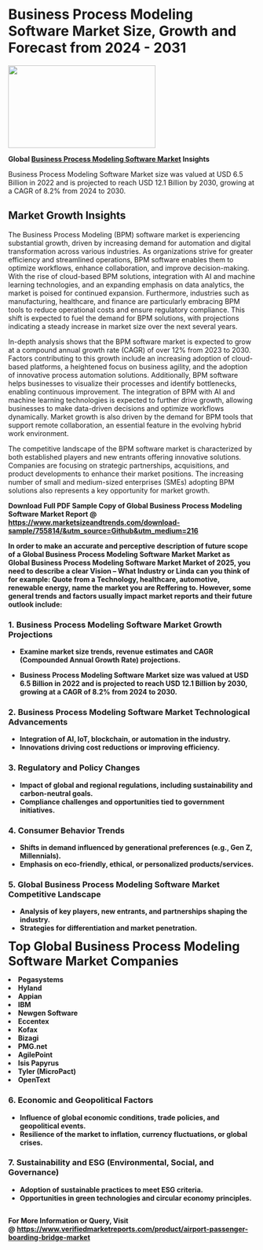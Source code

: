 <H1>Business Process Modeling Software Market Size, Growth and Forecast from 2024 - 2031</H1><img class="aligncenter size-medium wp-image-584254" src="https://thirdeyenews.in/wp-content/uploads/2024/09/Global-Market-Research-300x168.jpeg" alt="" width="300" height="168" /><p><strong>Global&nbsp;<a href="https://www.marketsizeandtrends.com/download-sample/755814/&amp;utm_source=Github&utm_medium=216">Business Process Modeling Software Market</a> Insights</strong></p><p>Business Process Modeling Software Market size was valued at USD 6.5 Billion in 2022 and is projected to reach USD 12.1 Billion by 2030, growing at a CAGR of 8.2% from 2024 to 2030.</p><p><h2>Market Growth Insights</h2> <p>The Business Process Modeling (BPM) software market is experiencing substantial growth, driven by increasing demand for automation and digital transformation across various industries. As organizations strive for greater efficiency and streamlined operations, BPM software enables them to optimize workflows, enhance collaboration, and improve decision-making. With the rise of cloud-based BPM solutions, integration with AI and machine learning technologies, and an expanding emphasis on data analytics, the market is poised for continued expansion. Furthermore, industries such as manufacturing, healthcare, and finance are particularly embracing BPM tools to reduce operational costs and ensure regulatory compliance. This shift is expected to fuel the demand for BPM solutions, with projections indicating a steady increase in market size over the next several years.</p> <p><strong></strong></p> <p>In-depth analysis shows that the BPM software market is expected to grow at a compound annual growth rate (CAGR) of over 12% from 2023 to 2030. Factors contributing to this growth include an increasing adoption of cloud-based platforms, a heightened focus on business agility, and the adoption of innovative process automation solutions. Additionally, BPM software helps businesses to visualize their processes and identify bottlenecks, enabling continuous improvement. The integration of BPM with AI and machine learning technologies is expected to further drive growth, allowing businesses to make data-driven decisions and optimize workflows dynamically. Market growth is also driven by the demand for BPM tools that support remote collaboration, an essential feature in the evolving hybrid work environment. <p>The competitive landscape of the BPM software market is characterized by both established players and new entrants offering innovative solutions. Companies are focusing on strategic partnerships, acquisitions, and product developments to enhance their market positions. The increasing number of small and medium-sized enterprises (SMEs) adopting BPM solutions also represents a key opportunity for market growth.</p> <p><strong></p><p><span class=""><strong>Download Full PDF Sample Copy of Global Business Process Modeling Software Market Report</strong> @ <a href="https://www.marketsizeandtrends.com/download-sample/755814/&amp;utm_source=Github&utm_medium=216" target="_blank">https://www.marketsizeandtrends.com/download-sample/755814/&amp;utm_source=Github&utm_medium=216</a></span></p><p>In order to make an accurate and perceptive description of future scope of a Global&nbsp;Business Process Modeling Software Market Market as Global&nbsp;Business Process Modeling Software Market Market of 2025, you need to describe a clear Vision &ndash; What Industry or Linda can you think of for example: Quote from a Technology, healthcare, automotive, renewable energy, name the market you are Reffering to. However, some general trends and factors usually impact market reports and their future outlook include:</p><h3>1.&nbsp;<strong>Business Process Modeling Software Market Growth Projections</strong></h3><ul><li>Examine market size trends, revenue estimates and CAGR (Compounded Annual Growth Rate) projections.</li><li><p>Business Process Modeling Software Market size was valued at USD 6.5 Billion in 2022 and is projected to reach USD 12.1 Billion by 2030, growing at a CAGR of 8.2% from 2024 to 2030.</p></li></ul><h3>2.&nbsp;<strong>Business Process Modeling Software Market Technological Advancements</strong></h3><ul><li>Integration of AI, IoT, blockchain, or automation in the industry.</li><li>Innovations driving cost reductions or improving efficiency.</li></ul><h3>3.&nbsp;<strong>Regulatory and Policy Changes</strong></h3><ul><li>Impact of global and regional regulations, including sustainability and carbon-neutral goals.</li><li>Compliance challenges and opportunities tied to government initiatives.</li></ul><h3>4.&nbsp;<strong>Consumer Behavior Trends</strong></h3><ul><li>Shifts in demand influenced by generational preferences (e.g., Gen Z, Millennials).</li><li>Emphasis on eco-friendly, ethical, or personalized products/services.</li></ul><h3>5.&nbsp;<strong>Global Business Process Modeling Software Market Competitive Landscape</strong></h3><ul><li>Analysis of key players, new entrants, and partnerships shaping the industry.</li><li>Strategies for differentiation and market penetration.</li></ul><p data-pm-slice="1 1 []"><span style="color: inherit; font-family: inherit; font-size: 25px;">Top Global Business Process Modeling Software Market Companies</span></p><div class="" data-test-id=""><p><li>Pegasystems</li><li> Hyland</li><li> Appian</li><li> IBM</li><li> Newgen Software</li><li> Eccentex</li><li> Kofax</li><li> Bizagi</li><li> PMG.net</li><li> AgilePoint</li><li> Isis Papyrus</li><li> Tyler (MicroPact)</li><li> OpenText</li></p></div><h3>6.&nbsp;<strong>Economic and Geopolitical Factors</strong></h3><ul><li>Influence of global economic conditions, trade policies, and geopolitical events.</li><li>Resilience of the market to inflation, currency fluctuations, or global crises.</li></ul><h3>7.&nbsp;<strong>Sustainability and ESG (Environmental, Social, and Governance)</strong></h3><ul><li>Adoption of sustainable practices to meet ESG criteria.</li><li>Opportunities in green technologies and circular economy principles.</li></ul><h2><strong style="font-size: 14px;">For More Information or Query, Visit @&nbsp;</strong><a style="background-color: #ffffff; font-size: 14px;" href="https://www.marketsizeandtrends.com/report/business-process-modeling-software-market/" target="_blank">https://www.verifiedmarketreports.com/product/airport-passenger-boarding-bridge-market</a></h2>
